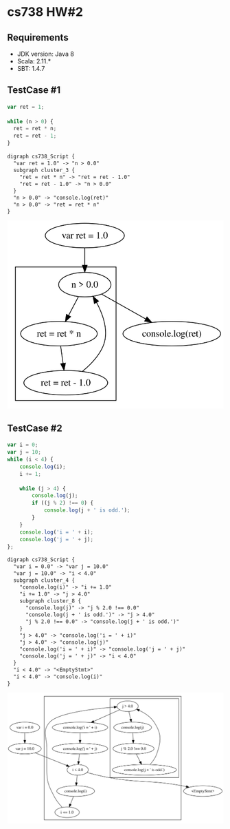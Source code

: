 # cs738 HW#2

## Requirements 

- JDK version: Java 8
- Scala: 2.11.*
- SBT: 1.4.7


## TestCase #1
```javascript
var ret = 1;

while (n > 0) {
  ret = ret * n;
  ret = ret - 1;
}
```

```
digraph cs738_Script {
  "var ret = 1.0" -> "n > 0.0"
  subgraph cluster_3 {
    "ret = ret * n" -> "ret = ret - 1.0"
    "ret = ret - 1.0" -> "n > 0.0"
  }
  "n > 0.0" -> "console.log(ret)"
  "n > 0.0" -> "ret = ret * n"
}
```


![simple.js](./simple-js.svg)


## TestCase #2
```javascript
var i = 0;
var j = 10; 
while (i < 4) {
	console.log(i);
	i += 1;

	while (j > 4) {
		console.log(j); 
		if ((j % 2) !== 0) { 
			console.log(j + ' is odd.');
		}
	}
	console.log('i = ' + i);
	console.log('j = ' + j);
};
```


```
digraph cs738_Script {
  "var i = 0.0" -> "var j = 10.0"
  "var j = 10.0" -> "i < 4.0"
  subgraph cluster_4 {
    "console.log(i)" -> "i += 1.0"
    "i += 1.0" -> "j > 4.0"
    subgraph cluster_8 {
      "console.log(j)" -> "j % 2.0 !== 0.0"
      "console.log(j + ' is odd.')" -> "j > 4.0"
      "j % 2.0 !== 0.0" -> "console.log(j + ' is odd.')"
    }
    "j > 4.0" -> "console.log('i = ' + i)"
    "j > 4.0" -> "console.log(j)"
    "console.log('i = ' + i)" -> "console.log('j = ' + j)"
    "console.log('j = ' + j)" -> "i < 4.0"
  }
  "i < 4.0" -> "<EmptyStmt>"
  "i < 4.0" -> "console.log(i)"
}
```


![while.js](./while-js.svg)


